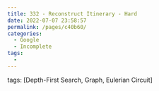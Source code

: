 ```yaml
---
title: 332 - Reconstruct Itinerary - Hard
date: 2022-07-07 23:58:57
permalink: /pages/c40b60/
categories:
  - Google
  - Incomplete
tags:
  - 
---
```

tags: [Depth-First Search, Graph, Eulerian Circuit]